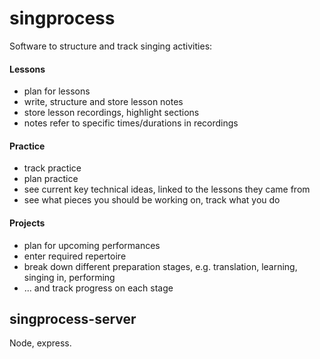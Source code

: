 # singprocess
Software to structure and track singing activities:

#### Lessons
   - plan for lessons
   - write, structure and store lesson notes
   - store lesson recordings, highlight sections
   - notes refer to specific times/durations in recordings

#### Practice
  - track practice
  - plan practice
  - see current key technical ideas, linked to the lessons they came from
  - see what pieces you should be working on, track what you do

#### Projects
   - plan for upcoming performances
   - enter required repertoire
   - break down different preparation stages, e.g. translation, learning, singing in, performing
   - ... and track progress on each stage


## singprocess-server
Node, express.
